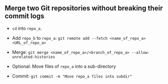 ## Merge two Git repositories without breaking their commit logs

* `cd` into `repo_a`.

* Add `repo_b` to `repo_a`: `git remote add --fetch <name_of_repo_a> <URL_of_repo_a>`

* Merge: `git merge <name_of_repo_a>/<branch_of_repo_a> --allow-unrelated-histories`

* Optional: Move files of `repo_a` into a sub-directory

* Commit: `git commit -m "Move repo_a files into subdir"`